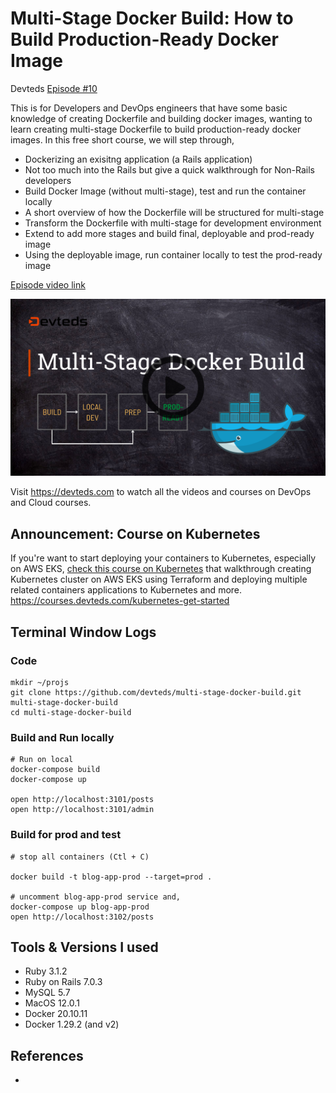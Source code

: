 # Multi-Stage Docker Build: How to Build Production-Ready Docker Image

Devteds [Episode #10](https://devteds.com/episodes/multi-stage-docker-build)

This is for Developers and DevOps engineers that have some basic knowledge of creating Dockerfile and building docker images, wanting to learn creating multi-stage Dockerfile to build production-ready docker images. In this free short course, we will step through,

- Dockerizing an exisitng application (a Rails application)
- Not too much into the Rails but give a quick walkthrough for Non-Rails developers
- Build Docker Image (without multi-stage), test and run the container locally
- A short overview of how the Dockerfile will be structured for multi-stage
- Transform the Dockerfile with multi-stage for development environment
- Extend to add more stages and build final, deployable and prod-ready image
- Using the deployable image, run container locally to test the prod-ready image


[Episode video link](https://youtu.be/EkOCLmvwEhc)

[![Episode Video Link](./doc/youtube-thumbnail-multi-stage-docker-rails-play.png)](https://devteds.com/multi-stage-docker-build/)

Visit https://devteds.com to watch all the videos and courses on DevOps and Cloud courses.

## Announcement: Course on Kubernetes

If you're want to start deploying your containers to Kubernetes, especially on AWS EKS, [check this course on Kubernetes](https://courses.devteds.com/kubernetes-get-started) that walkthrough creating Kubernetes cluster on AWS EKS using Terraform and deploying multiple related containers applications to Kubernetes and more. https://courses.devteds.com/kubernetes-get-started 


## Terminal Window Logs

### Code

```
mkdir ~/projs
git clone https://github.com/devteds/multi-stage-docker-build.git multi-stage-docker-build
cd multi-stage-docker-build
```

### Build and Run locally

```
# Run on local
docker-compose build
docker-compose up

open http://localhost:3101/posts
open http://localhost:3101/admin
```

### Build for prod and test

```
# stop all containers (Ctl + C)

docker build -t blog-app-prod --target=prod .

# uncomment blog-app-prod service and,
docker-compose up blog-app-prod
open http://localhost:3102/posts
```


## Tools & Versions I used

- Ruby 3.1.2
- Ruby on Rails 7.0.3
- MySQL 5.7
- MacOS 12.0.1
- Docker 20.10.11
- Docker 1.29.2 (and v2)

## References

- 